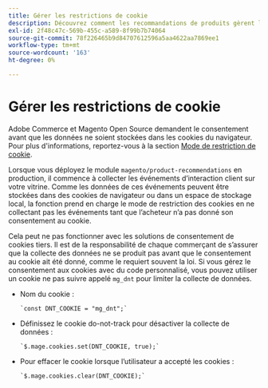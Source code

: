 ```yaml
---
title: Gérer les restrictions de cookie
description: Découvrez comment les recommandations de produits gèrent les restrictions des cookies.
exl-id: 2f48c47c-569b-455c-a589-8f99b7b74064
source-git-commit: 78f226465b9d84707612596a5aa4622aa7869ee1
workflow-type: tm+mt
source-wordcount: '163'
ht-degree: 0%

---
```


# Gérer les restrictions de cookie

Adobe Commerce et Magento Open Source demandent le consentement avant que les données ne soient stockées dans les cookies du navigateur. Pour plus d&#39;informations, reportez-vous à la section [Mode de restriction de cookie](https://experienceleague.adobe.com/docs/commerce-admin/start/compliance/privacy/compliance-cookie-law.html).

Lorsque vous déployez le module `magento/product-recommendations` en production, il commence à collecter les événements d’interaction client sur votre vitrine. Comme les données de ces événements peuvent être stockées dans des cookies de navigateur ou dans un espace de stockage local, la fonction prend en charge le mode de restriction des cookies en ne collectant pas les événements tant que l’acheteur n’a pas donné son consentement au cookie.

Cela peut ne pas fonctionner avec les solutions de consentement de cookies tiers. Il est de la responsabilité de chaque commerçant de s’assurer que la collecte des données ne se produit pas avant que le consentement au cookie ait été donné, comme le requiert souvent la loi. Si vous gérez le consentement aux cookies avec du code personnalisé, vous pouvez utiliser un cookie ne pas suivre appelé `mg_dnt` pour limiter la collecte de données.

- Nom du cookie :

  ```text
  `const DNT_COOKIE = "mg_dnt";`
  ```

- Définissez le cookie do-not-track pour désactiver la collecte de données :

  ```text
  `$.mage.cookies.set(DNT_COOKIE, true);`
  ```

- Pour effacer le cookie lorsque l’utilisateur a accepté les cookies :

  ```text
  `$.mage.cookies.clear(DNT_COOKIE);`
  ```
